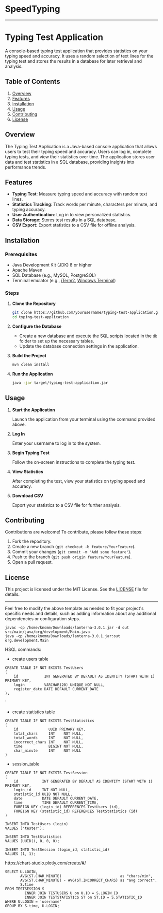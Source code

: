 # SpeedTyping

---

# Typing Test Application

A console-based typing test application that provides statistics on your typing speed and accuracy. It uses a random selection of text lines for the typing test and stores the results in a database for later retrieval and analysis.

## Table of Contents

1. [Overview](#overview)
2. [Features](#features)
3. [Installation](#installation)
4. [Usage](#usage)
5. [Contributing](#contributing)
6. [License](#license)

## Overview

The Typing Test Application is a Java-based console application that allows users to test their typing speed and accuracy. Users can log in, complete typing tests, and view their statistics over time. The application stores user data and test statistics in a SQL database, providing insights into performance trends.

## Features

- **Typing Test**: Measure typing speed and accuracy with random text lines.
- **Statistics Tracking**: Track words per minute, characters per minute, and typing accuracy.
- **User Authentication**: Log in to view personalized statistics.
- **Data Storage**: Stores test results in a SQL database.
- **CSV Export**: Export statistics to a CSV file for offline analysis.

## Installation

### Prerequisites

- Java Development Kit (JDK) 8 or higher
- Apache Maven
- SQL Database (e.g., MySQL, PostgreSQL)
- Terminal emulator (e.g., [iTerm2](https://iterm2.com/), [Windows Terminal](https://github.com/microsoft/terminal))

### Steps

1. **Clone the Repository**

   ```bash
   git clone https://github.com/yourusername/typing-test-application.git
   cd typing-test-application
   ```

2. **Configure the Database**

    - Create a new database and execute the SQL scripts located in the `db` folder to set up the necessary tables.
    - Update the database connection settings in the application.

3. **Build the Project**

   ```bash
   mvn clean install
   ```

4. **Run the Application**

   ```bash
   java -jar target/typing-test-application.jar
   ```

## Usage

1. **Start the Application**

   Launch the application from your terminal using the command provided above.

2. **Log In**

   Enter your username to log in to the system.

3. **Begin Typing Test**

   Follow the on-screen instructions to complete the typing test.

4. **View Statistics**

   After completing the test, view your statistics on typing speed and accuracy.

5. **Download CSV**

   Export your statistics to a CSV file for further analysis.

## Contributing

Contributions are welcome! To contribute, please follow these steps:

1. Fork the repository.
2. Create a new branch (`git checkout -b feature/YourFeature`).
3. Commit your changes (`git commit -m 'Add some feature'`).
4. Push to the branch (`git push origin feature/YourFeature`).
5. Open a pull request.

## License

This project is licensed under the MIT License. See the [LICENSE](LICENSE) file for details.

---

Feel free to modify the above template as needed to fit your project's specific needs and details, such as adding information about any additional dependencies or configuration steps.

```commandline
javac -cp /home/knomm/Downloads/lanterna-3.0.1.jar -d out src/main/java/org/development/Main.java
java -cp /home/knomm/Downloads/lanterna-3.0.1.jar:out org.development.Main
```

HSQL commands:
* create users table
```hsqldb
CREATE TABLE IF NOT EXISTS TestUsers
(
    id            INT GENERATED BY DEFAULT AS IDENTITY (START WITH 1) PRIMARY KEY,
    login         VARCHAR(20) UNIQUE NOT NULL,
    register_date DATE DEFAULT CURRENT_DATE
);
```
`
* create statistics table
```hsqldb
CREATE TABLE IF NOT EXISTS TestStatistics
(
    id              UUID PRIMARY KEY,
    total_chars     INT    NOT NULL,
    total_words     INT    NOT NULL,
    incorrect_chars INT    NOT NULL,
    time            BIGINT NOT NULL,
    char_minute     INT    NOT NULL
)
```

* session_table
```hsqldb
CREATE TABLE IF NOT EXISTS TestSession
(
    id           INT GENERATED BY DEFAULT AS IDENTITY (START WITH 1) PRIMARY KEY,
    login_id     INT NOT NULL,
    statistic_id UUID NOT NULL,
    date         DATE DEFAULT CURRENT_DATE,
    time         TIME DEFAULT CURRENT_TIME,
    FOREIGN KEY (login_id) REFERENCES TestUsers (id),
    FOREIGN KEY (statistic_id) REFERENCES TestStatistics (id)
)
```
    
    
    
```hsqldb
INSERT INTO TestUsers (login)
VALUES ('tester');
```

```hsqldb
INSERT INTO TestStatistics
VALUES (UUID(), 0, 0, 0);
```


```hsqldb
INSERT INTO TestSession (login_id, statistic_id)
VALUES (1, 1);
```

https://chart-studio.plotly.com/create/#/

```hsqldb
SELECT U.LOGIN,
       AVG(ST.CHAR_MINUTE)                           as "chars/min",
       AVG(ST.CHAR_MINUTE) - AVG(ST.INCORRECT_CHARS) as "avg correct",
       S.time
FROM TESTSESSION S
         INNER JOIN TESTUSERS U on U.ID = S.LOGIN_ID
         INNER JOIN TESTSTATISTICS ST on ST.ID = S.STATISTIC_ID
WHERE U.LOGIN = 'username'
GROUP BY S.time, U.LOGIN;
```